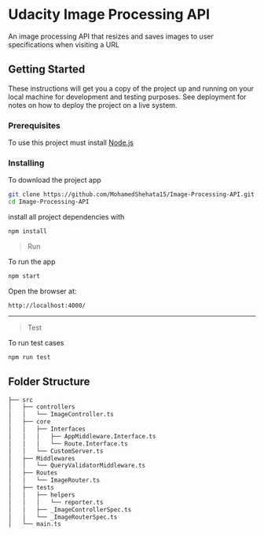 # Udacity Image Processing API

An image processing API that resizes and saves images to user specifications when visiting a URL

## Getting Started

These instructions will get you a copy of the project up and running on your local machine for development and testing purposes. See deployment for notes on how to deploy the project on a live system.

### **Prerequisites**

To use this project must install [Node.js](https://nodejs.org/en/)

### **Installing**

To download the project app

```bash
git clone https://github.com/MohamedShehata15/Image-Processing-API.git
cd Image-Processing-API
```

install all project dependencies with

```bash
npm install
```

> Run

To run the app

```bash
npm start
```

Open the browser at:

```
http://localhost:4000/
```

<hr>

> Test

To run test cases

```bash
npm run test

```

## Folder Structure

```bash
├── src
│   ├── controllers
│   │   └── ImageController.ts
│   ├── core
│   │   ├── Interfaces
│   │   │   ├── AppMiddleware.Interface.ts
│   │   │   └── Route.Interface.ts
│   │   └── CustomServer.ts
│   ├── Middlewares
│   │   └── QueryValidatorMiddleware.ts
│   ├── Routes
│   │   └── ImageRouter.ts
│   ├── tests
│   │   ├── helpers
│   │   │   └── reporter.ts
│   │   ├── _ImageControllerSpec.ts
│   │   └── _ImageRouterSpec.ts
│   └── main.ts
```
